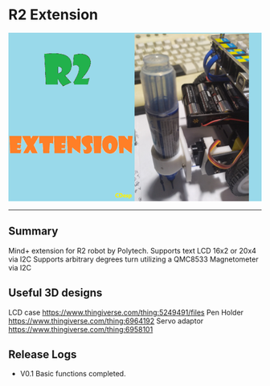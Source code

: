 # R2 Extension


![](./arduinoC/_images/featured.png)

---------------------------------------------------------


## Summary
Mind+ extension for R2 robot by Polytech.
Supports text LCD 16x2 or 20x4 via I2C 
Supports arbitrary degrees turn utilizing a QMC8533 Magnetometer via I2C


## Useful 3D designs

LCD case  https://www.thingiverse.com/thing:5249491/files
Pen Holder https://www.thingiverse.com/thing:6964192
Servo adaptor https://www.thingiverse.com/thing:6958101


## Release Logs
* V0.1  Basic functions completed.
